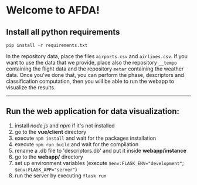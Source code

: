Welcome to AFDA!
================================

## Install all python requirements

    pip install -r requirements.txt

In the repository data, place the files `airports.csv` and `airlines.csv`.
If you want to use the data that we provide, place also the repository `__tempo`
containing the flight data and the repository `metar` containing the weather data.
Once you've done that, you can perform the phase, descriptors and classification computation,
then you will be able to run the webapp to visualize the results.

---------------------------------------

## Run the web application for data visualization:
   1. install *node.js* and *npm* if it's not installed
   2. go to the **vue/client** directory
   3. execute `npm install` and wait for the packages installation
   4. execute `npm run build` and wait for the compilation
   5. rename a .db file to 'descriptors.db' and put it inside **webapp/instance**
   6. go to the **webapp/** directory
   7. set up environment variables (execute `$env:FLASK_ENV="development"`; `$env:FLASK_APP="server"`)
   8. run the server by executing `flask run`